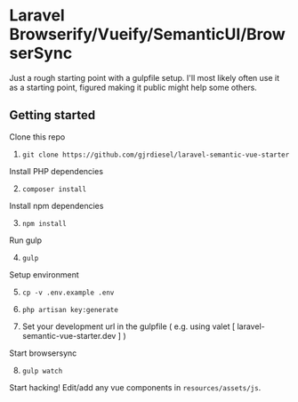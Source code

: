 # Laravel Browserify/Vueify/SemanticUI/BrowserSync

Just a rough starting point with a gulpfile setup. I'll most likely often use it as a starting point,
figured making it public might help some others.

## Getting started

Clone this repo

1) `git clone https://github.com/gjrdiesel/laravel-semantic-vue-starter`

Install PHP dependencies

2) `composer install`

Install npm dependencies

3) `npm install`

Run gulp

4) `gulp`

Setup environment

5) `cp -v .env.example .env`

6) `php artisan key:generate`

7) Set your development url in the gulpfile ( e.g. using valet [ laravel-semantic-vue-starter.dev ] )

Start browsersync

8) `gulp watch`

Start hacking! Edit/add any vue components in `resources/assets/js`.